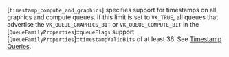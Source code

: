 [`timestamp_compute_and_graphics`]
specifies support for timestamps on all graphics and compute queues.
If this limit is set to `VK_TRUE`, all queues that advertise the
`VK_QUEUE_GRAPHICS_BIT` or `VK_QUEUE_COMPUTE_BIT` in the
[`QueueFamilyProperties`]::`queueFlags` support
[`QueueFamilyProperties`]::`timestampValidBits` of at least 36.
See [Timestamp Queries](https://www.khronos.org/registry/vulkan/specs/1.3-extensions/html/vkspec.html#queries-timestamps).